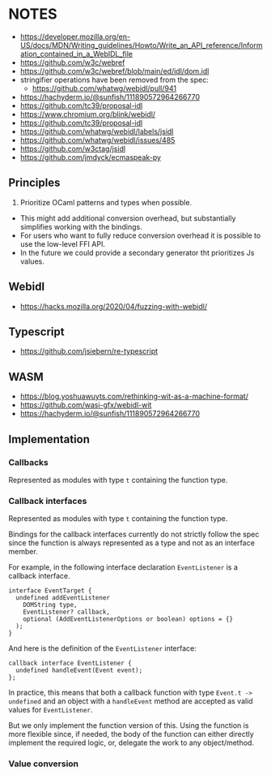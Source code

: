 # NOTES

- https://developer.mozilla.org/en-US/docs/MDN/Writing_guidelines/Howto/Write_an_API_reference/Information_contained_in_a_WebIDL_file
- https://github.com/w3c/webref
- https://github.com/w3c/webref/blob/main/ed/idl/dom.idl
- stringifier operations have been removed from the spec:
  - https://github.com/whatwg/webidl/pull/941
- https://hachyderm.io/@sunfish/111890572964266770
- https://github.com/tc39/proposal-idl
- https://www.chromium.org/blink/webidl/
- https://github.com/tc39/proposal-idl
- https://github.com/whatwg/webidl/labels/jsidl
- https://github.com/whatwg/webidl/issues/485
- https://github.com/w3ctag/jsidl
- https://github.com/jmdyck/ecmaspeak-py


## Principles

1. Prioritize OCaml patterns and types when possible.
  - This might add additional conversion overhead, but substantially simplifies working with the bindings.
  - For users who want to fully reduce conversion overhead it is possible to use the low-level FFI API.
  - In the future we could provide a secondary generator tht prioritizes Js values.


## Webidl

- https://hacks.mozilla.org/2020/04/fuzzing-with-webidl/

## Typescript

- https://github.com/jsiebern/re-typescript

## WASM

- https://blog.yoshuawuyts.com/rethinking-wit-as-a-machine-format/
- https://github.com/wasi-gfx/webidl-wit
- https://hachyderm.io/@sunfish/111890572964266770


## Implementation

### Callbacks

Represented as modules with type `t` containing the function type.


### Callback interfaces

Represented as modules with type `t` containing the function type.

Bindings for the callback interfaces currently do not strictly follow the spec
since the function is always represented as a type and not as an interface
member.

For example, in the following interface declaration `EventListener` is a callback interface.

```
interface EventTarget {
  undefined addEventListener
    DOMString type,
    EventListener? callback,
    optional (AddEventListenerOptions or boolean) options = {}
  );
}
```

And here is the definition of the `EventListener` interface:

```
callback interface EventListener {
  undefined handleEvent(Event event);
};
```

In practice, this means that both a callback function with type `Event.t ->
undefined` and an object with a `handleEvent` method are accepted as valid
values for `EventListener`.

But we only implement the function version of this. Using the function is
more flexible since, if needed, the body of the function can either directly
implement the required logic, or, delegate the work to any object/method.


### Value conversion

